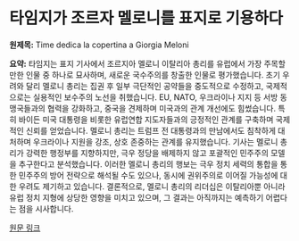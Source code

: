 # 타임지가 조르자 멜로니를 표지로 기용하다

**원제목:** Time dedica la copertina a Giorgia Meloni

**요약:** 타임지는 표지 기사에서 조르지아 멜로니 이탈리아 총리를 유럽에서 가장 주목할 만한 인물 중 하나로 묘사하며, 새로운 국수주의를 창출한 인물로 평가했습니다.  초기 우려와 달리 멜로니 총리는 집권 후 일부 극단적인 공약들을 중도적으로 수정하고, 국제적으로는 실용적인 보수주의 노선을 취했습니다.  EU, NATO, 우크라이나 지지 등 서방 동맹국들과의 협력을 강화하고, 중국을 견제하며 미국과의 관계 개선에도 힘썼습니다.  특히 바이든 미국 대통령을 비롯한 유럽연합 지도자들과의 긍정적인 관계를 구축하며 국제적인 신뢰를 얻었습니다.  멜로니 총리는 트럼프 전 대통령과의 만남에서도 침착하게 대처하며 우크라이나 지원을 강조,  상호 존중하는 관계를 유지했습니다.  기사는 멜로니 총리가 강력한 행정부를 지향하지만, 극우 정당을 배제하지 않고 포괄적인 민주주의 모델을 추구한다고 분석했습니다.  이러한 멜로니 총리의 행보는  극우 정치 세력의 통합을 통한  민주주의 방어 전략으로 해석될 수도 있으나,  동시에 권위주의로 이어질 가능성에 대한 우려도 제기하고 있습니다.  결론적으로, 멜로니 총리의 리더십은 이탈리아뿐 아니라 유럽 정치 지형에 상당한 영향을 미치고 있으며, 그 결과는 아직까지는 예측하기 어렵다는 점을 시사합니다.

[원문 링크](https://www.agi.it/estero/news/2025-07-24/time-dedica-copertina-premier-giorgia-meloni-32439026/)
